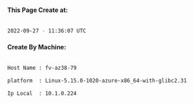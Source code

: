 
   
#### This Page Create at:

```bash

2022-09-27 - 11:36:07 UTC

```

#### Create By Machine:

```bash

Host Name : fv-az38-79

platform  : Linux-5.15.0-1020-azure-x86_64-with-glibc2.31

Ip Local  : 10.1.0.224

```

